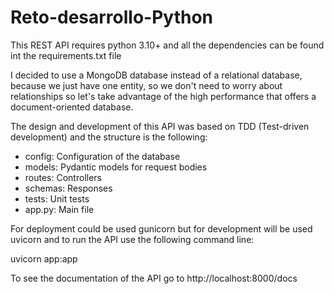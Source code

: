 # Reto-desarrollo-Python

This REST API requires python 3.10+ and all the dependencies can be found int the requirements.txt file

I decided to use a MongoDB database instead of a relational database, because we just have one entity, so we don't need to worry about relationships so let's take advantage of the high performance that offers a document-oriented database.

The design and development of this API was based on TDD (Test-driven development) and the structure is the following:

- config: Configuration of the database
- models: Pydantic models for request bodies
- routes: Controllers  
- schemas: Responses 
- tests: Unit tests 
- app.py: Main file

For deployment could be used gunicorn but for development will be used uvicorn and to run the API use the following command line:

uvicorn app:app

To see the documentation of the API go to http://localhost:8000/docs